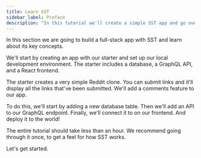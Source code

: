 ```yaml
---
title: Learn SST
sidebar_label: Preface
description: "In this tutorial we'll create a simple SST app and go over some of its key concepts."
---
```


In this section we are going to build a full-stack app with SST and learn about its key concepts.

We'll start by creating an app with our starter and set up our local development environment. The starter includes a database, a GraphQL API, and a React frontend.

The starter creates a very simple Reddit clone. You can submit links and it'll display all the links that've been submitted. We'll add a comments feature to our app.

To do this, we'll start by adding a new database table. Then we'll add an API to our GraphQL endpoint. Finally, we'll connect it to on our frontend. And deploy it to the world!

The entire tutorial should take less than an hour. We recommend going through it once, to get a feel for how SST works.

Let's get started.
